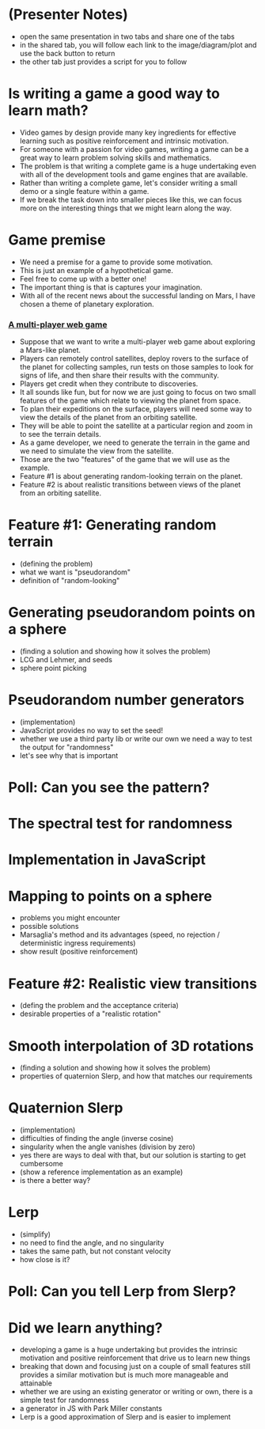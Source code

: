 # (Presenter Notes)

- open the same presentation in two tabs
  and share one of the tabs
- in the shared tab, you will follow each link
  to the image/diagram/plot
  and use the back button to return
- the other tab just provides a script for you to follow

# Is writing a game a good way to learn math?

- Video games by design
  provide many key ingredients for effective learning
  such as positive reinforcement
  and intrinsic motivation.
- For someone with a passion for video games,
  writing a game can be a great way
  to learn problem solving skills
  and mathematics.
- The problem is that writing a complete game
  is a huge undertaking
  even with all of the development tools
  and game engines
  that are available.
- Rather than writing a complete game,
  let's consider writing a small demo
  or a single feature within a game.
- If we break the task down into smaller pieces like this,
  we can focus more on the interesting things
  that we might learn along the way.

# Game premise

- We need a premise for a game
  to provide some motivation.
- This is just an example
  of a hypothetical game.
- Feel free to come up with a better one!
- The important thing is that is captures your imagination.
- With all of the recent news
  about the successful landing on Mars,
  I have chosen a theme
  of planetary exploration.

### [A multi-player web game](./rover.png)

- Suppose that we want to write a multi-player web game
  about exploring a Mars-like planet.
- Players can remotely control satellites,
  deploy rovers to the surface of the planet
  for collecting samples,
  run tests on those samples
  to look for signs of life,
  and then share their results
  with the community.
- Players get credit when they contribute to discoveries.
- It all sounds like fun,
  but for now we are just going to focus
  on two small features of the game
  which relate to viewing the planet from space.
- To plan their expeditions on the surface,
  players will need some way to view
  the details of the planet
  from an orbiting satellite.
- They will be able to point the satellite
  at a particular region and zoom in
  to see the terrain details.
- As a game developer,
  we need to generate the terrain in the game
  and we need to simulate the view from the satellite.
- Those are the two "features" of the game
  that we will use as the example.
- Feature #1 is about generating
  random-looking terrain on the planet.
- Feature #2 is about realistic transitions
  between views of the planet from
  an orbiting satellite.

# Feature #1: Generating random terrain

- (defining the problem)
- what we want is "pseudorandom"
- definition of "random-looking"

# Generating pseudorandom points on a sphere

- (finding a solution and showing how it solves the problem)
- LCG and Lehmer, and seeds
- sphere point picking

# Pseudorandom number generators

- (implementation)
- JavaScript provides no way to set the seed!
- whether we use a third party lib or write our own
  we need a way to test the output for "randomness"
- let's see why that is important

# Poll: Can you see the pattern?

# The spectral test for randomness

# Implementation in JavaScript

# Mapping to points on a sphere

- problems you might encounter
- possible solutions
- Marsaglia's method and its advantages (speed, no rejection / deterministic ingress requirements)
- show result (positive reinforcement)

# Feature #2: Realistic view transitions

- (defing the problem and the acceptance criteria)
- desirable properties of a "realistic rotation"

# Smooth interpolation of 3D rotations

- (finding a solution and showing how it solves the problem)
- properties of quaternion Slerp, and how that matches our requirements

# Quaternion Slerp

- (implementation)
- difficulties of finding the angle (inverse cosine)
- singularity when the angle vanishes (division by zero)
- yes there are ways to deal with that, but our solution is starting to get cumbersome
- (show a reference implementation as an example)
- is there a better way?

# Lerp

- (simplify)
- no need to find the angle, and no singularity
- takes the same path, but not constant velocity
- how close is it?

# Poll: Can you tell Lerp from Slerp?

# Did we learn anything?

- developing a game is a huge undertaking
  but provides the intrinsic motivation and positive reinforcement
  that drive us to learn new things
- breaking that down and focusing just on a couple of small features
  still provides a similar motivation
  but is much more manageable and attainable
- whether we are using an existing generator or writing or own,
  there is a simple test for randomness
- a generator in JS with Park Miller constants
- Lerp is a good approximation of Slerp
  and is easier to implement
